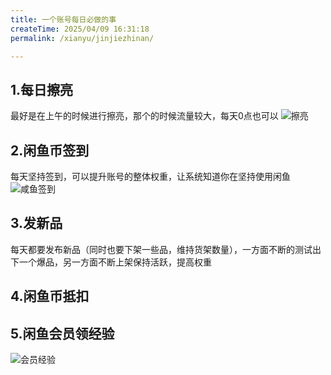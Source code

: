 ```yaml
---
title: 一个账号每日必做的事
createTime: 2025/04/09 16:31:18
permalink: /xianyu/jinjiezhinan/

---
```

## 1.每日擦亮
最好是在上午的时候进行擦亮，那个的时候流量较大，每天0点也可以
![擦亮](https://img.picui.cn/free/2025/04/11/67f888d3a236e.jpg)

## 2.闲鱼币签到
每天坚持签到，可以提升账号的整体权重，让系统知道你在坚持使用闲鱼
![咸鱼签到](https://img.picui.cn/free/2025/04/11/67f888d4e52b4.jpg)


## 3.发新品
每天都要发布新品（同时也要下架一些品，维持货架数量），一方面不断的测试出下一个爆品，另一方面不断上架保持活跃，提高权重

## 4.闲鱼币抵扣

## 5.闲鱼会员领经验
![会员经验](https://img.picui.cn/free/2025/04/12/67f9a70d9fd81.jpg)